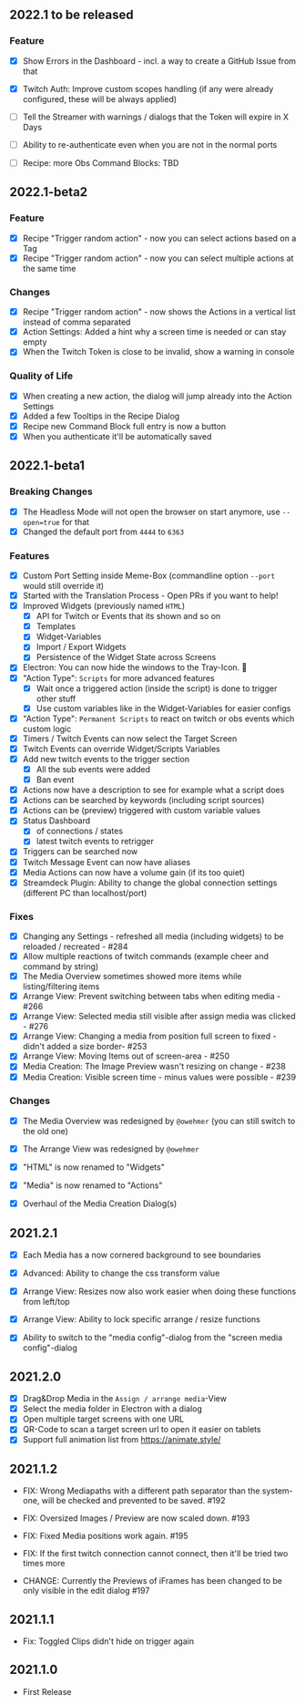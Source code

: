 ## 2022.1 to be released

### Feature

* [x] Show Errors in the Dashboard - incl. a way to create a GitHub Issue from that
* [x] Twitch Auth: Improve custom scopes handling (if any were already configured, these will be always applied)
* [ ] Tell the Streamer with warnings / dialogs that the Token will expire in X Days
* [ ] Ability to re-authenticate even when you are not in the normal ports
* [ ] Recipe: more Obs Command Blocks: TBD


## 2022.1-beta2

### Feature

* [x] Recipe "Trigger random action" - now you can select actions based on a Tag
* [x] Recipe "Trigger random action" - now you can select multiple actions at the same time

### Changes

* [x] Recipe "Trigger random action" - now shows the Actions in a vertical list instead of comma separated 
* [x] Action Settings: Added a hint why a screen time is needed or can stay empty
* [x] When the Twitch Token is close to be invalid, show a warning in console

### Quality of Life

* [x] When creating a new action, the dialog will jump already into the Action Settings
* [x] Added a few Tooltips in the Recipe Dialog
* [x] Recipe new Command Block full entry is now a button
* [x] When you authenticate it'll be automatically saved

## 2022.1-beta1

### Breaking Changes

* [x] The Headless Mode will not open the browser on start anymore, use `--open=true` for that
* [x] Changed the default port from `4444` to `6363`

### Features

* [x] Custom Port Setting inside Meme-Box (commandline option `--port` would still override it)
* [x] Started with the Translation Process - Open PRs if you want to help!
* [x] Improved Widgets (previously named `HTML`)
  * [x] API for Twitch or Events that its shown and so on
  * [x] Templates
  * [x] Widget-Variables
  * [x] Import / Export Widgets
  * [x] Persistence of the Widget State across Screens
* [x] Electron: You can now hide the windows to the Tray-Icon. :tada:
* [x] "Action Type": `Scripts` for more advanced features
  * [x] Wait once a triggered action (inside the script) is done to trigger other stuff
  * [x] Use custom variables like in the Widget-Variables for easier configs
* [x] "Action Type": `Permanent Scripts` to react on twitch or obs events which custom logic
* [x] Timers / Twitch Events can now select the Target Screen
* [x] Twitch Events can override Widget/Scripts Variables
* [x] Add new twitch events to the trigger section
  * [x] All the sub events were added
  * [x] Ban event
* [x] Actions now have a description to see for example what a script does
* [x] Actions can be searched by keywords (including script sources)
* [x] Actions can be (preview) triggered with custom variable values
* [x] Status Dashboard
  * [x] of connections / states
  * [x] latest twitch events to retrigger
* [x] Triggers can be searched now
* [x] Twitch Message Event can now have aliases
* [x] Media Actions can now have a volume gain (if its too quiet)
* [x] Streamdeck Plugin: Ability to change the global connection settings (different PC than localhost/port)

### Fixes

* [x] Changing any Settings - refreshed all media (including widgets) to be reloaded / recreated - #284
* [x] Allow multiple reactions of twitch commands (example cheer and command by string)
* [x] The Media Overview sometimes showed more items while listing/filtering items
* [x] Arrange View: Prevent switching between tabs when editing media - #266
* [x] Arrange View: Selected media still visible after assign media was clicked - #276
* [x] Arrange View: Changing a media from position full screen to fixed - didn't added a size border- #253
* [x] Arrange View: Moving Items out of screen-area - #250
* [x] Media Creation: The Image Preview wasn't resizing on change - #238
* [x] Media Creation: Visible screen time - minus values were possible - #239

### Changes

* [x] The Media Overview was redesigned by `@owehmer` (you can still switch to the old one)
* [x] The Arrange View was redesigned by `@owehmer`
* [x] "HTML" is now renamed to "Widgets"
* [x] "Media" is now renamed to "Actions"
* [x] Overhaul of the Media Creation Dialog(s)


## 2021.2.1

* [x] Each Media has a now cornered background to see boundaries
* [x] Advanced: Ability to change the css transform value
* [x] Arrange View: Resizes now also work easier when doing these functions from left/top
* [x] Arrange View: Ability to lock specific arrange / resize functions
* [x] Ability to switch to the "media config"-dialog from the "screen media config"-dialog 


## 2021.2.0

* [x] Drag&Drop Media in the `Assign / arrange media`-View
* [x] Select the media folder in Electron with a dialog
* [x] Open multiple target screens with one URL
* [x] QR-Code to scan a target screen url to open it easier on tablets
* [x] Support full animation list from https://animate.style/

## 2021.1.2

- FIX: Wrong Mediapaths with a different path separator than the system-one, 
  will be checked and prevented to be saved. #192
- FIX: Oversized Images / Preview are now scaled down. #193
- FIX: Fixed Media positions work again. #195
- FIX: If the first twitch connection cannot connect, then it'll be tried two times more
  
- CHANGE: Currently the Previews of iFrames has been changed to be only visible
  in the edit dialog #197

## 2021.1.1

- Fix: Toggled Clips didn't hide on trigger again

## 2021.1.0

- First Release
